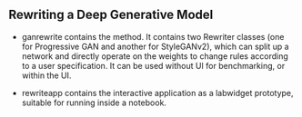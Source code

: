 ## Rewriting a Deep Generative Model

 - ganrewrite contains the method.  It contains two Rewriter classes
   (one for Progressive GAN and another for StyleGANv2), which can
   split up a network and directly operate on the weights to change
   rules according to a user specification.  It can be used without
   UI for benchmarking, or within the UI.

 - rewriteapp contains the interactive application as a labwidget
   prototype, suitable for running inside a notebook.

